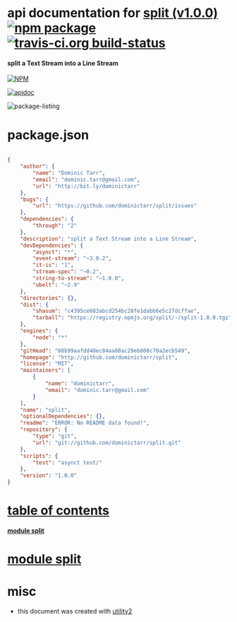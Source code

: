 # api documentation for  [split (v1.0.0)](http://github.com/dominictarr/split)  [![npm package](https://img.shields.io/npm/v/npmdoc-split.svg?style=flat-square)](https://www.npmjs.org/package/npmdoc-split) [![travis-ci.org build-status](https://api.travis-ci.org/npmdoc/node-npmdoc-split.svg)](https://travis-ci.org/npmdoc/node-npmdoc-split)
#### split a Text Stream into a Line Stream

[![NPM](https://nodei.co/npm/split.png?downloads=true)](https://www.npmjs.com/package/split)

[![apidoc](https://npmdoc.github.io/node-npmdoc-split/build/screen-capture.buildNpmdoc.browser._2Fhome_2Ftravis_2Fbuild_2Fnpmdoc_2Fnode-npmdoc-split_2Ftmp_2Fbuild_2Fapidoc.html.png)](https://npmdoc.github.io/node-npmdoc-split/build..beta..travis-ci.org/apidoc.html)

![package-listing](https://npmdoc.github.io/node-npmdoc-split/build/screen-capture.npmPackageListing.svg)



# package.json

```json

{
    "author": {
        "name": "Dominic Tarr",
        "email": "dominic.tarr@gmail.com",
        "url": "http://bit.ly/dominictarr"
    },
    "bugs": {
        "url": "https://github.com/dominictarr/split/issues"
    },
    "dependencies": {
        "through": "2"
    },
    "description": "split a Text Stream into a Line Stream",
    "devDependencies": {
        "asynct": "*",
        "event-stream": "~3.0.2",
        "it-is": "1",
        "stream-spec": "~0.2",
        "string-to-stream": "~1.0.0",
        "ubelt": "~2.9"
    },
    "directories": {},
    "dist": {
        "shasum": "c4395ce683abcd254bc28fe1dabb6e5c27dcffae",
        "tarball": "https://registry.npmjs.org/split/-/split-1.0.0.tgz"
    },
    "engines": {
        "node": "*"
    },
    "gitHead": "08b99aafdd40ec84aa88ac29eb808c70a2ecb549",
    "homepage": "http://github.com/dominictarr/split",
    "license": "MIT",
    "maintainers": [
        {
            "name": "dominictarr",
            "email": "dominic.tarr@gmail.com"
        }
    ],
    "name": "split",
    "optionalDependencies": {},
    "readme": "ERROR: No README data found!",
    "repository": {
        "type": "git",
        "url": "git://github.com/dominictarr/split.git"
    },
    "scripts": {
        "test": "asynct test/"
    },
    "version": "1.0.0"
}
```



# <a name="apidoc.tableOfContents"></a>[table of contents](#apidoc.tableOfContents)

#### [module split](#apidoc.module.split)



# <a name="apidoc.module.split"></a>[module split](#apidoc.module.split)



# misc
- this document was created with [utility2](https://github.com/kaizhu256/node-utility2)
